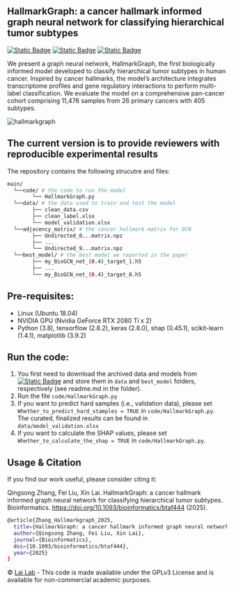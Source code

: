 ## HallmarkGraph: a cancer hallmark informed graph neural network for classifying hierarchical tumor subtypes
[![Static Badge](https://img.shields.io/badge/JOURNAL-bioinformatics-blue)](https://doi.org/10.1093/bioinformatics/btaf44)
[![Static Badge](https://img.shields.io/badge/PDF-researchgate-green)](https://www.researchgate.net/publication/394474215_HallmarkGraph_a_cancer_hallmark_informed_graph_neural_network_for_classifying_hierarchical_tumor_subtypes)
[![Static Badge](https://img.shields.io/badge/ZENODO-10.5281/zenodo.15790123-red)](https://zenodo.org/records/15790123)

We present a graph neural network, HallmarkGraph, the first biologically informed model developed to classify hierarchical tumor subtypes in human cancer. Inspired by cancer hallmarks, the model’s architecture integrates transcriptome profiles and gene regulatory interactions to perform multi-label classification. We evaluate the model on a comprehensive pan-cancer cohort comprising 11,476 samples from 26 primary cancers with 405 subtypes. 

![hallmarkgraph](https://github.com/user-attachments/assets/7f0689d0-99b0-4486-9caf-552ed20bbb20)

## The current version is to provide reviewers with reproducible experimental results
The repository contains the following strucutre and files:
```bash
main/
  └──code/ # the code to run the model
        └── HallmarkGraph.py
  └──data/ # the data used to train and test the model
        ├── clean_data.csv
        ├── clean_label.xlsx
        └── model_validation.xlsx
  └──adjacency_matrix/ # the cancer hallmark matrix for GCN
        ├── Undirected_0...matrix.npz
        ├── ...
        └── Undirected_9...matrix.npz
  └──best_model/ # the best model we reported in the paper
        ├── my_BioGCN_net_(0.4)_target_1.h5
        ├── ...
        └── my_BioGCN_net_(0.4)_target_8.h5
```

## Pre-requisites: 
* Linux (Ubuntu 18.04) 
* NVIDIA GPU (Nvidia GeForce RTX 2080 Ti x 2)
* Python (3.8), tensorflow (2.8.2), keras (2.8.0), shap (0.45.1), scikit-learn (1.4.1), matplotlib (3.9.2)    

## Run the code:
1. You first need to download the archived data and models from [![Static Badge](https://img.shields.io/badge/ZENODO-grey)](https://zenodo.org/records/15790123) and store them in `data` and `best_model` folders, respectively (see readme.md in the folder).
2. Run the file `code/HallmarkGraph.py`
3. If you want to predict hard samples (i.e., validation data), please set `Whether_to_predict_hard_stamples = TRUE` in `code/HallmarkGraph.py`. The curated, finalized results can be found in `data/model_validation.xlsx`
4. If you want to calculate the SHAP values, please set `Whether_to_calculate_the_shap = TRUE` in `code/HallmarkGraph.py`.

## Usage & Citation 
If you find our work useful, please consider citing it:

Qingsong Zhang, Fei Liu, Xin Lai. HallmarkGraph: a cancer hallmark informed graph neural network for classifying hierarchical tumor subtypes. 
Bioinformatics. https://doi.org/10.1093/bioinformatics/btaf444 (2025).

```bash
@article{Zhang_Hallmarkgraph_2025,
  title={HallmarkGraph: a cancer hallmark informed graph neural network for classifying hierarchical tumor subtypes},
  author={Qingsong Zhang, Fei Liu, Xin Lai},
  journal={Bioinformatics},
  doi={10.1093/bioinformatics/btaf444},
  year={2025}
}
```


© [Lai Lab](https://sites.google.com/view/lai-lab) - This code is made available under the GPLv3 License and is available for non-commercial academic purposes.
```

